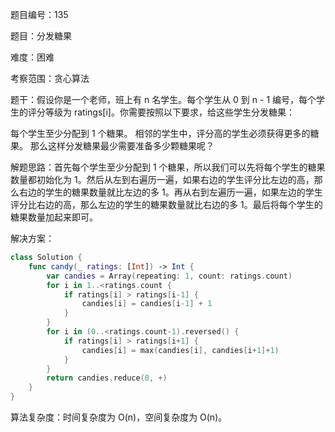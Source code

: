 题目编号：135

题目：分发糖果

难度：困难

考察范围：贪心算法

题干：假设你是一个老师，班上有 n 名学生。每个学生从 0 到 n - 1 编号，每个学生的评分等级为 ratings[i]。你需要按照以下要求，给这些学生分发糖果：

每个学生至少分配到 1 个糖果。
相邻的学生中，评分高的学生必须获得更多的糖果。
那么这样分发糖果最少需要准备多少颗糖果呢？

解题思路：首先每个学生至少分配到 1 个糖果，所以我们可以先将每个学生的糖果数量都初始化为 1。然后从左到右遍历一遍，如果右边的学生评分比左边的高，那么右边的学生的糖果数量就比左边的多 1。再从右到左遍历一遍，如果左边的学生评分比右边的高，那么左边的学生的糖果数量就比右边的多 1。最后将每个学生的糖果数量加起来即可。

解决方案：

```swift
class Solution {
    func candy(_ ratings: [Int]) -> Int {
        var candies = Array(repeating: 1, count: ratings.count)
        for i in 1..<ratings.count {
            if ratings[i] > ratings[i-1] {
                candies[i] = candies[i-1] + 1
            }
        }
        for i in (0..<ratings.count-1).reversed() {
            if ratings[i] > ratings[i+1] {
                candies[i] = max(candies[i], candies[i+1]+1)
            }
        }
        return candies.reduce(0, +)
    }
}
```

算法复杂度：时间复杂度为 O(n)，空间复杂度为 O(n)。